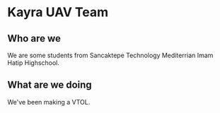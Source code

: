# Kayra UAV Team

## Who are we
We are some students from Sancaktepe Technology Mediterrian Imam Hatip Highschool.

## What are we doing
We've been making a VTOL.
